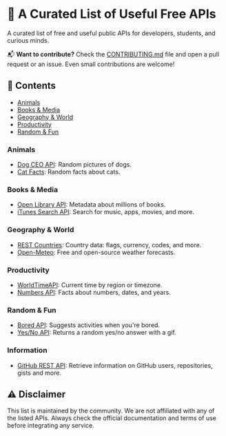 # 🔨 A Curated List of Useful Free APIs

A curated list of free and useful public APIs for developers, students, and curious minds.

📬 **Want to contribute?** Check the [CONTRIBUTING.md](CONTRIBUTING.md) file and open a pull request or an issue. Even small contributions are welcome!

## 📝 Contents

- [Animals](#animals)
- [Books & Media](#books--media)
- [Geography & World](#geography--world)
- [Productivity](#productivity)
- [Random & Fun](#random--fun)

### Animals

- [Dog CEO API](https://dog.ceo/dog-api): Random pictures of dogs.
- [Cat Facts](https://catfact.ninja): Random facts about cats.

### Books & Media

- [Open Library API](https://openlibrary.org/developers/api): Metadata about millions of books.
- [iTunes Search API](https://developer.apple.com/library/archive/documentation/AudioVideo/Conceptual/iTuneSearchAPI): Search for music, apps, movies, and more.

### Geography & World

- [REST Countries](https://restcountries.com): Country data: flags, currency, codes, and more.
- [Open-Meteo](https://open-meteo.com): Free and open-source weather forecasts.

### Productivity

- [WorldTimeAPI](http://worldtimeapi.org): Current time by region or timezone.
- [Numbers API](http://numbersapi.com): Facts about numbers, dates, and years.

### Random & Fun

- [Bored API](https://www.boredapi.com): Suggests activities when you're bored.
- [Yes/No API](https://yesno.wtf): Returns a random yes/no answer with a gif.

### Information

- [GitHub REST API](https://api.github.com): Retrieve information on GitHub users, repositories, gists and more.

## ⚠️ Disclaimer

This list is maintained by the community. We are not affiliated with any of the listed APIs. Always check the official documentation and terms of use before integrating any service.
